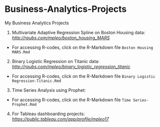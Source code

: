 # Business-Analytics-Projects
My Business Analytics Projects

1. Multivariate Adaptive Regression Spline on Boston Housing data: *http://rpubs.com/mpleo/boston_housing_MARS*

+ For accessing R-codes, click on the R-Markdown file `Boston Housing MARS.Rmd`

2. Binary Logistic Regression on Titanic data: *http://rpubs.com/mpleo/binary_logistic_regression_titanic*

+ For accessing R-codes, click on the R-Markdown file `Binary Logistic Regression-Titanic.Rmd`

3. Time Series Analysis using Prophet: 

+ For accessing R-codes, click on the R-Markdown file `Time Series-Prophet.Rmd`

4. For Tableau dashboarding projects: *https://public.tableau.com/app/profile/mpleo17* 
